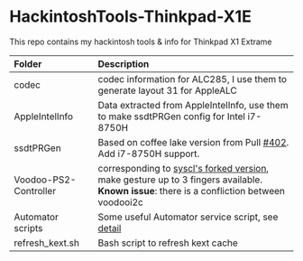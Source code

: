 # HackintoshTools-Thinkpad-X1E
This repo contains my hackintosh tools &amp; info for Thinkpad X1 Extrame

| Folder                | Description                                                  |
| :-------------------- | :----------------------------------------------------------- |
| codec                 | codec information for ALC285, I use them to generate layout 31 for AppleALC |
| AppleIntelInfo        | Data extracted from AppleIntelInfo, use them to make ssdtPRGen config for Intel i7-8750H |
| ssdtPRGen             | Based on coffee lake version from Pull [#402](https://github.com/Piker-Alpha/ssdtPRGen.sh/pull/402). Add i7-8750H support. |
| Voodoo-PS2-Controller | corresponding to [syscl's forked version](https://github.com/syscl/OS-X-Voodoo-PS2-Controller), make gesture up to 3 fingers available. **Known issue**: there is a confliction between voodooi2c |
| Automator scripts     | Some useful Automator service script, see [detail](https://github.com/flymin/HackintoshTools-Thinkpad-X1E/tree/master/Automator%20scripts)         |
| refresh_kext.sh       | Bash script to refresh kext cache                            |

